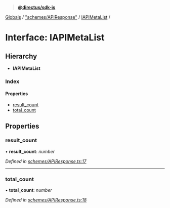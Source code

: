 > **[@directus/sdk-js](../README.md)**

[Globals](../README.md) / ["schemes/APIResponse"](../modules/_schemes_apiresponse_.md) / [IAPIMetaList](_schemes_apiresponse_.iapimetalist.md) /

# Interface: IAPIMetaList

## Hierarchy

* **IAPIMetaList**

### Index

#### Properties

* [result_count](_schemes_apiresponse_.iapimetalist.md#result_count)
* [total_count](_schemes_apiresponse_.iapimetalist.md#total_count)

## Properties

###  result_count

• **result_count**: *number*

*Defined in [schemes/APIResponse.ts:17](https://github.com/janbiasi/sdk-js/blob/75383ea/src/schemes/APIResponse.ts#L17)*

___

###  total_count

• **total_count**: *number*

*Defined in [schemes/APIResponse.ts:18](https://github.com/janbiasi/sdk-js/blob/75383ea/src/schemes/APIResponse.ts#L18)*